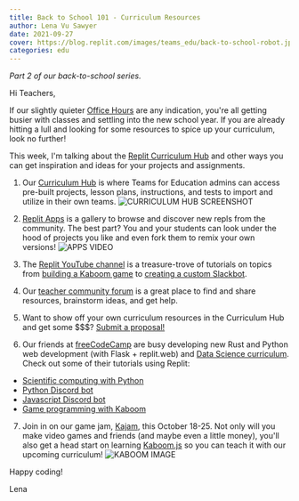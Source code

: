 ```yaml
---
title: Back to School 101 - Curriculum Resources 
author: Lena Vu Sawyer
date: 2021-09-27
cover: https://blog.replit.com/images/teams_edu/back-to-school-robot.jpg
categories: edu
---
```


*Part 2 of our back-to-school series.* 

Hi Teachers,

If our slightly quieter [Office Hours](https://www.eventbrite.com/e/replit-teams-for-education-office-hours-tickets-151837105871) are any indication, you're all getting busier with classes and settling into the new school year. If you are already hitting a lull and looking for some resources to spice up your curriculum, look no further! 

This week, I'm talking about the [Replit Curriculum Hub](https://blog.replit.com/curriculum-hub) and other ways you can get inspiration and ideas for your projects and assignments.

1. Our [Curriculum Hub](https://blog.replit.com/curriculum-hub) is where Teams for Education admins can access pre-built projects, lesson plans, instructions, and tests to import and utilize in their own teams. 
![CURRICULUM HUB SCREENSHOT](https://blog.replit.com/images/teams_edu/curriculum_hub.png)

2. [Replit Apps](https://replit.com/apps) is a gallery to browse and discover new repls from the community. The best part? You and your students can look under the hood of projects you like and even fork them to remix your own versions!
![APPS VIDEO](https://blog.replit.com/images/apps/apps-scroll-demo.gif)

3. The [Replit YouTube channel](https://www.youtube.com/c/replityt/) is a treasure-trove of tutorials on topics from [building a Kaboom game](https://youtu.be/hgReGsh5xVU) to [creating a custom Slackbot](https://youtu.be/offNSnE-F9k). 

4. Our [teacher community forum](https://community.replit.com/) is a great place to find and share resources, brainstorm ideas, and get help.

5. Want to show off your own curriculum resources in the Curriculum Hub and get some $$$? [Submit a proposal!](https://docs.google.com/forms/d/e/1FAIpQLSdmvwugpvNlvpVGvkticht5LMn3d5YLw16jHU1JP_qQ1iPrwQ/viewform?usp=sf_link) 

6. Our friends at [freeCodeCamp](https://blog.replit.com/fcc) are busy developing new Rust and Python web development (with Flask + replit.web) and [Data Science curriculum](https://www.freecodecamp.org/news/building-a-data-science-curriculum-with-advanced-math-and-machine-learning/). 
Check out some of their tutorials using Replit:
  - [Scientific computing with Python](https://www.freecodecamp.org/learn/scientific-computing-with-python#scientific-computing-with-python-projects)
  - [Python Discord bot](https://www.freecodecamp.org/news/create-a-discord-bot-with-python/)
  - [Javascript Discord bot](https://www.freecodecamp.org/news/create-a-discord-bot-with-javascript-nodejs/) 
  - [Game programming with Kaboom](https://www.freecodecamp.org/news/how-to-build-mario-zelda-and-space-invaders-with-kaboom-js/)
7. Join in on our game jam, [Kajam](https://replit.com/site/kajam), this October 18-25. Not only will you make video games and friends (and maybe even a little money), you'll also get a head start on learning [Kaboom.js](https://kaboomjs.com/) so you can teach it with our upcoming curriculum!
![KABOOM IMAGE](https://blog.replit.com/images/kaboom2000/kajam.png)

Happy coding! 

Lena 


